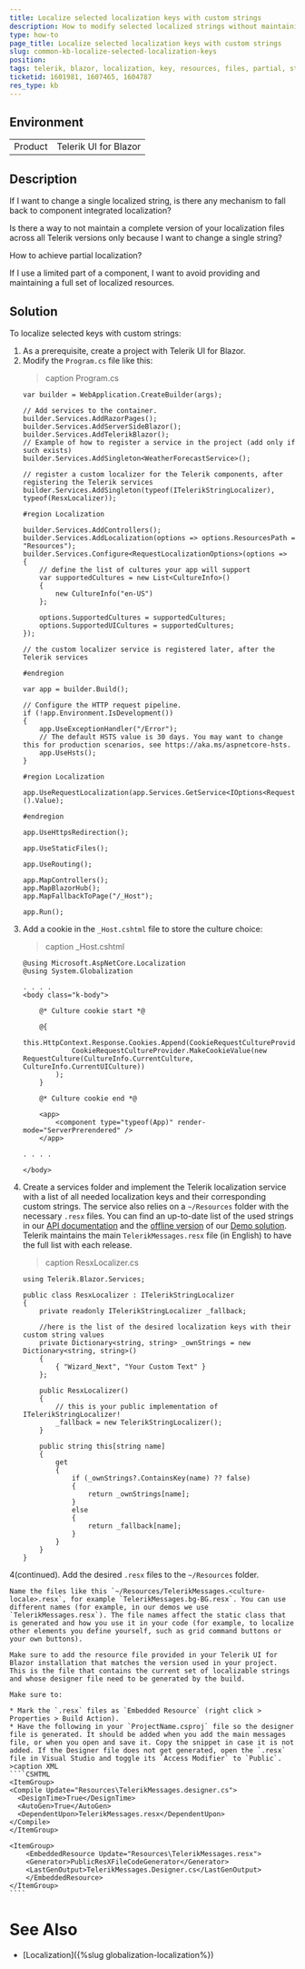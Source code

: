 ```yaml
---
title: Localize selected localization keys with custom strings
description: How to modify selected localized strings without maintaining the complete version of the localization resource files
type: how-to
page_title: Localize selected localization keys with custom strings
slug: common-kb-localize-selected-localization-keys
position:
tags: telerik, blazor, localization, key, resources, files, partial, string
ticketid: 1601981, 1607465, 1604787
res_type: kb
---
```


## Environment

<table>
    <tbody>
        <tr>
            <td>Product</td>
            <td>Telerik UI for Blazor</td>
        </tr>
    </tbody>
</table>


## Description

If I want to change a single localized string, is there any mechanism to fall back to component integrated localization? 

Is there a way to not maintain a complete version of your localization files across all Telerik versions only because I want to change a single string? 

How to achieve partial localization? 

If I use a limited part of a component, I want to avoid providing and maintaining a full set of localized resources.

## Solution

To localize selected keys with custom strings:

1. As a prerequisite, create a project with Telerik UI for Blazor.
2. Modify the `Program.cs` file like this:
    >caption Program.cs
    ````CSHTML
    var builder = WebApplication.CreateBuilder(args);

    // Add services to the container.
    builder.Services.AddRazorPages();
    builder.Services.AddServerSideBlazor();
    builder.Services.AddTelerikBlazor();
    // Example of how to register a service in the project (add only if such exists)
    builder.Services.AddSingleton<WeatherForecastService>();

    // register a custom localizer for the Telerik components, after registering the Telerik services
    builder.Services.AddSingleton(typeof(ITelerikStringLocalizer), typeof(ResxLocalizer));

    #region Localization

    builder.Services.AddControllers();
    builder.Services.AddLocalization(options => options.ResourcesPath = "Resources");
    builder.Services.Configure<RequestLocalizationOptions>(options =>
    {
        // define the list of cultures your app will support
        var supportedCultures = new List<CultureInfo>()
        {
            new CultureInfo("en-US")
        };

        options.SupportedCultures = supportedCultures;
        options.SupportedUICultures = supportedCultures;
    });

    // the custom localizer service is registered later, after the Telerik services

    #endregion

    var app = builder.Build();

    // Configure the HTTP request pipeline.
    if (!app.Environment.IsDevelopment())
    {
        app.UseExceptionHandler("/Error");
        // The default HSTS value is 30 days. You may want to change this for production scenarios, see https://aka.ms/aspnetcore-hsts.
        app.UseHsts();
    }

    #region Localization

    app.UseRequestLocalization(app.Services.GetService<IOptions<RequestLocalizationOptions>>().Value);

    #endregion

    app.UseHttpsRedirection();

    app.UseStaticFiles();

    app.UseRouting();

    app.MapControllers();
    app.MapBlazorHub();
    app.MapFallbackToPage("/_Host");

    app.Run();
    ````
3. Add a cookie in the `_Host.cshtml` file to store the culture choice:
    >caption _Host.cshtml
    ````CSHTML
    @using Microsoft.AspNetCore.Localization
    @using System.Globalization

    . . . .
    <body class="k-body">

        @* Culture cookie start *@

        @{
            this.HttpContext.Response.Cookies.Append(CookieRequestCultureProvider.DefaultCookieName,
                CookieRequestCultureProvider.MakeCookieValue(new RequestCulture(CultureInfo.CurrentCulture, CultureInfo.CurrentUICulture))
            );
        }

        @* Culture cookie end *@

        <app>
            <component type="typeof(App)" render-mode="ServerPrerendered" />
        </app>

    . . . .

    </body>
    ````
4. Create a services folder and implement the Telerik localization service with a list of all needed localization keys and their corresponding custom strings. The service also relies on a `~/Resources` folder with the necessary `.resx` files. You can find an up-to-date list of the used strings in our [API documentation](https://docs.telerik.com/blazor-ui/api/Telerik.Blazor.Resources.Messages) and the [offline version](https://www.telerik.com/account/my-downloads) of our [Demo solution](https://demos.telerik.com/blazor-ui). Telerik maintains the main `TelerikMessages.resx` file (in English) to have the full list with each release.
    >caption ResxLocalizer.cs
    ````CSHTML
    using Telerik.Blazor.Services;

    public class ResxLocalizer : ITelerikStringLocalizer
    {
        private readonly ITelerikStringLocalizer _fallback;

        //here is the list of the desired localization keys with their custom string values
        private Dictionary<string, string> _ownStrings = new Dictionary<string, string>()
        {
            { "Wizard_Next", "Your Custom Text" }
        };

        public ResxLocalizer()
        {
            // this is your public implementation of ITelerikStringLocalizer!
            _fallback = new TelerikStringLocalizer();
        }

        public string this[string name]
        {
            get
            {
                if (_ownStrings?.ContainsKey(name) ?? false)
                {
                    return _ownStrings[name];
                }
                else
                {
                    return _fallback[name];
                }
            }
        }
    }
    ````
4(continued). Add the desired `.resx` files to the `~/Resources` folder.

    Name the files like this `~/Resources/TelerikMessages.<culture-locale>.resx`, for example `TelerikMessages.bg-BG.resx`. You can use different names (for example, in our demos we use `TelerikMessages.resx`). The file names affect the static class that is generated and how you use it in your code (for example, to localize other elements you define yourself, such as grid command buttons or your own buttons).

    Make sure to add the resource file provided in your Telerik UI for Blazor installation that matches the version used in your project. This is the file that contains the current set of localizable strings and whose designer file need to be generated by the build.

    Make sure to:

    * Mark the `.resx` files as `Embedded Resource` (right click > Properties > Build Action).
    * Have the following in your `ProjectName.csproj` file so the designer file is generated. It should be added when you add the main messages file, or when you open and save it. Copy the snippet in case it is not added. If the Designer file does not get generated, open the `.resx` file in Visual Studio and toggle its `Access Modifier` to `Public`.
    >caption XML
    ````CSHTML
    <ItemGroup>
    <Compile Update="Resources\TelerikMessages.designer.cs">
      <DesignTime>True</DesignTime>
      <AutoGen>True</AutoGen>
      <DependentUpon>TelerikMessages.resx</DependentUpon>
    </Compile>
    </ItemGroup>

    <ItemGroup>
        <EmbeddedResource Update="Resources\TelerikMessages.resx">
        <Generator>PublicResXFileCodeGenerator</Generator>
        <LastGenOutput>TelerikMessages.Designer.cs</LastGenOutput>
        </EmbeddedResource>
    </ItemGroup>
    ````

# See Also

* [Localization]({%slug globalization-localization%})
